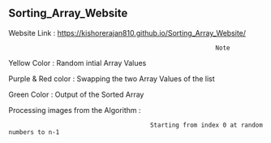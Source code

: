 ## Sorting_Array_Website

Website Link : https://kishorerajan810.github.io/Sorting_Array_Website/

                                                             Note 

   Yellow Color : Random intial Array Values
   
   Purple & Red color : Swapping the two Array Values of the list
   
   Green Color : Output of the Sorted Array

Processing images from the Algorithm :

                                           Starting from index 0 at random numbers to n-1



 
